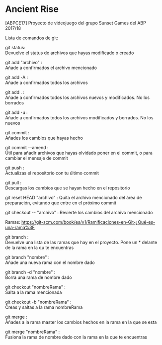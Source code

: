 # Ancient Rise
[ABPCE17] Proyecto de videojuego del grupo Sunset Games del ABP 2017/18


Lista de comandos de git:

git status:  
	Devuelve el status de archivos que hayas modificado o creado
	
git add "archivo"  :  
	Añade a confirmados el archivo mencionado
	
git add -A  :  
	Añade a confirmados todos los archivos
	
git add .  :  
	Añade a confirmados todos los archivos nuevos y modificados. No los borrados
	
git add -u  :  
	Añade a confirmados todos los archivos modificados y borrados. No los nuevos
	 
git commit  :  
	Añades los cambios que hayas hecho
	
git commit --amend  :  
	Útil para añadir archivos que hayas olvidado poner en el commit, o para cambiar el mensaje de commit
	
git push  :  
	Actualizas el repositorio con tu último commit
	
git pull  :  
	Descargas los cambios que se hayan hecho en el repositorio
	
git reset HEAD "archivo"  :
	Quita el archivo mencionado del área de preparación, evitando que entre en el próximo commit
	
git checkout -- "archivo"  :
	Revierte los cambios del archivo mencionado

Ramas: https://git-scm.com/book/es/v1/Ramificaciones-en-Git-¿Qué-es-una-rama%3F

git branch  :  
	Devuelve una lista de las ramas que hay en el proyecto. Pone un * delante de la rama en la qu te encuentras
	
git branch "nombre"  :  
	Añade una nueva rama con el nombre dado
	
git branch -d "nombre"  :  
	Borra una rama de nombre dado
	
git checkout "nombreRama"  :  
	Salta a la rama mencionada
	
git checkout -b "nombreRama"  :  
	Creas y saltas a la rama nombreRama
	
git merge  :  
	Añades a la rama master los cambios hechos en la rama en la que se esta
	
git merge "nombreRama"  :  
	Fusiona la rama de nombre dado con la rama en la que te encuentras


